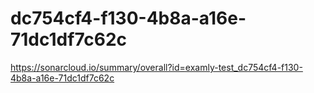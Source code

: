 # dc754cf4-f130-4b8a-a16e-71dc1df7c62c
https://sonarcloud.io/summary/overall?id=examly-test_dc754cf4-f130-4b8a-a16e-71dc1df7c62c
